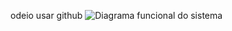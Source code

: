 odeio usar github
![Diagrama funcional do sistema]([https://github.com/Gabriel-Diasss/ea075-2024.1/blob/main/projetos/monitor_de_vagas/imagens/diagrama_funcional.png?raw=true](https://github.com/Gabriel-Diasss/diagramas_para_ea075/blob/main/images/Diagrama_funcional_vf.drawio))
